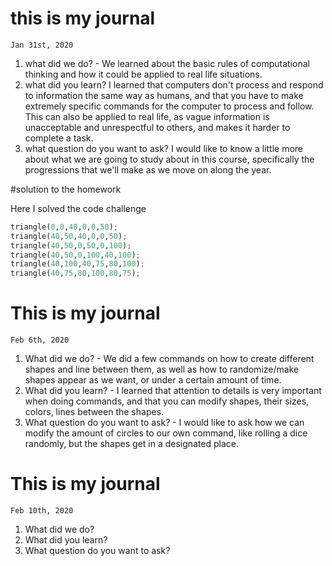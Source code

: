 # this is my journal
    Jan 31st, 2020

1. what did we do? - We learned about the basic rules of computational thinking and how it could be applied to real life situations.
2. what did you learn? I learned that computers don't process and respond to information the same way as humans, and that you have to make extremely specific commands for the computer to process and follow. This can also be applied to real life, as vague information is unacceptable and unrespectful to others, and makes it harder to complete a task.
3. what question do you want to ask? I would like to know a little more about what we are going to study about in this course, specifically the progressions that we'll make as we move on along the year.

#solution to the homework

Here I solved the code challenge
```.py
triangle(0,0,40,0,0,50);
triangle(40,50,40,0,0,50);
triangle(40,50,0,50,0,100);
triangle(40,50,0,100,40,100);
triangle(40,100,40,75,80,100);
triangle(40,75,80,100,80,75);
```
# This is my journal
    Feb 6th, 2020
1. What did we do? - We did a few commands on how to create different shapes and line between them, as well as how to randomize/make shapes appear as we want, or under a certain amount of time.
2. What did you learn? - I learned that attention to details is very important when doing commands, and that you can modify shapes, their sizes, colors, lines between the shapes.
3. What question do you want to ask? - I would like to ask how we can modify the amount of circles to our own command, like rolling a dice randomly, but the shapes get in a designated place.
# This is my journal
    Feb 10th, 2020
1. What did we do?
2. What did you learn?
3. What question do you want to ask?
